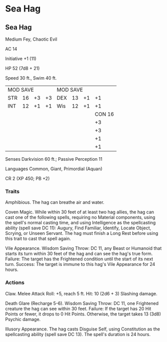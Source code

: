# Sea Hag

## Sea Hag

Medium Fey, Chaotic Evil

AC 14

Initiative +1 (11)

HP 52 (7d8 + 21)

Speed 30 ft., Swim 40 ft.

<table><tr><td colspan="4">MOD SAVE</td><td colspan="4">MOD SAVE</td></tr><tr><td>STR</td><td>16</td><td>+3</td><td>+3</td><td>DEX</td><td>13</td><td>+1</td><td>+1</td></tr><tr><td>INT</td><td>12</td><td>+1</td><td>+1</td><td>Wis</td><td>12</td><td>+1</td><td>+1</td></tr><tr><td></td><td></td><td></td><td></td><td></td><td></td><td></td><td>CON 16</td></tr><tr><td></td><td></td><td></td><td></td><td></td><td></td><td></td><td>+3</td></tr><tr><td></td><td></td><td></td><td></td><td></td><td></td><td></td><td>+3</td></tr><tr><td></td><td></td><td></td><td></td><td></td><td></td><td></td><td>+1</td></tr><tr><td></td><td></td><td></td><td></td><td></td><td></td><td></td><td>+1</td></tr></table>

Senses Darkvision 60 ft.; Passive Perception 11

Languages Common, Giant, Primordial (Aquan)

CR 2 (XP 450; PB +2)

### Traits

Amphibious. The hag can breathe air and water.

Coven Magic. While within 30 feet of at least two hag allies, the hag can cast one of the following spells, requiring no Material components, using the spell's normal casting time, and using Intelligence as the spellcasting ability (spell save DC 11): Augury, Find Familiar, Identify, Locate Object, Scrying, or Unseen Servant. The hag must finish a Long Rest before using this trait to cast that spell again.

Vile Appearance. Wisdom Saving Throw: DC 11, any Beast or Humanoid that starts its turn within 30 feet of the hag and can see the hag's true form. Failure: The target has the Frightened condition until the start of its next turn. Success: The target is immune to this hag's Vile Appearance for 24 hours.

### Actions

Claw. Melee Attack Roll: +5, reach 5 ft. Hit: 10 (2d6 + 3) Slashing damage.

Death Glare (Recharge 5-6). Wisdom Saving Throw: DC 11, one Frightened creature the hag can see within 30 feet. Failure: If the target has 20 Hit Points or fewer, it drops to 0 Hit Points. Otherwise, the target takes 13 (3d8) Psychic damage.

Illusory Appearance. The hag casts Disguise Self, using Constitution as the spellcasting ability (spell save DC 13). The spell's duration is 24 hours.
